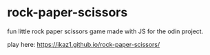 # rock-paper-scissors
fun little rock paper scissors game made with JS for the odin project.

play here: https://ikaz1.github.io/rock-paper-scissors/

